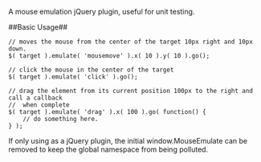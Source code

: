 
A mouse emulation jQuery plugin, useful for unit testing.


##Basic Usage##

    // moves the mouse from the center of the target 10px right and 10px down.
    $( target ).emulate( 'mousemove' ).x( 10 ).y( 10 ).go();

    // click the mouse in the center of the target
    $( target ).emulate( 'click' ).go();

    // drag the element from its current position 100px to the right and call a callback
    //  when complete
    $( target ).emulate( 'drag' ).x( 100 ).go( function() {
        // do something here.
    } );
    
If only using as a jQuery plugin, the initial window.MouseEmulate can be removed to keep
  the global namespace from being polluted.
